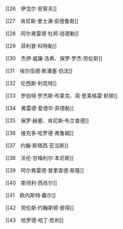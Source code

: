 [[26　伊戈尔·安索夫]]
    

[[27　肯尼斯·里士满·安德鲁斯]]
    

[[28　阿尔弗雷德·杜邦·钱德勒]]
    

[[29　菲利普·科特勒]]
    

[[30　杰伊·威廉·洛希、保罗·罗杰·劳伦斯]]
    

[[31　埃尔伍德·斯潘塞·伯法]]
    

[[32　伦西斯·利克特]]
    

[[33　罗伯特·罗杰斯·布莱克、简·思莱格雷·默顿]]
    

[[34　弗雷德·爱德华·菲德勒]]
    

[[35　保罗·赫塞、肯尼斯·布兰查德]]
    

[[36　维克多·哈罗德·弗鲁姆]]
    

[[37　约翰·斯塔西·亚当斯]]
    

[[38　沃伦·甘梅利尔·本尼斯]]
    

[[39　阿尔弗雷德·普里查德·斯隆]]
    

[[40　斯坦利·西肖尔]]
    

[[41　欧内斯特·戴尔]]
    

[[42　劳伦斯·约翰斯顿·彼得]]
    

[[43　哈罗德·哈丁·凯利]]